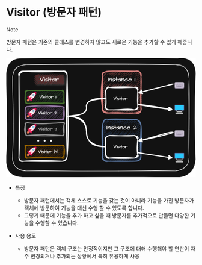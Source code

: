 # Visitor (방문자 패턴)
> [!NOTE]
> 방문자 패턴은 기존의 클래스를 변경하지 않고도 새로운 기능을 추가할 수 있게 해줍니다.

<p align="center">
  <img src="../../../../../img/behavior/visitor.png">
</p>

- 특징
  - 방문자 패턴에서는 객체 스스로 기능을 갖는 것이 아니라 기능을 가진 방문자가 객체에 방문하여 기능을 대신 수행 할 수 있도록 합니다.
  - 그렇기 때문에 기능을 추가 하고 싶을 때 방문자를 추가적으로 만들면 다양한 기능을 수행할 수 있습니다.

- 사용 용도
  - 방문자 패턴은 객체 구조는 안정적이지만 그 구조에 대해 수행해야 할 연산이 자주 변경되거나 추가되는 상황에서 특히 유용하게 사용